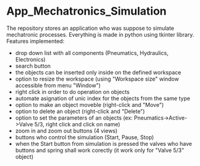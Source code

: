 # App_Mechatronics_Simulation

The repository stores an application who was suppose to simulate mechatronic processes.
Everything is made in python using tkinter library.
Features implemented:
- drop down list with all components (Pneumatics, Hydraulics, Electronics)
- search button
- the objects can be inserted only inside on the defined workspace
- option to resize the workspace (using "Workspace size" window accessible from menu "Window")
- right click in order to do operation on objects
- automate asignation of unic index for the objects from the same type
- option to make an object moveble (right-click and "Move")
- option to delete an object (right-click and "Delete")
- option to set the parameters of an objects (ex: Pneumatics->Active->Valve 5/3, right click and click on name)
- zoom in and zoom out buttons (4 views)
- buttons who control the simulation (Start, Pause, Stop)
- when the Start button from simulation is pressed the valves who have buttons and spring shall work corectly (it work only for "Valve 5/3" object)

